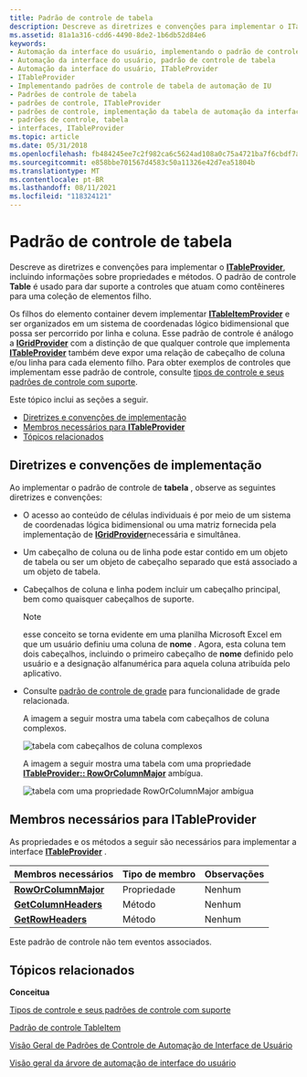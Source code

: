 ```yaml
---
title: Padrão de controle de tabela
description: Descreve as diretrizes e convenções para implementar o ITableProvider, incluindo informações sobre propriedades e métodos. O padrão de controle Table é usado para dar suporte a controles que atuam como contêineres para uma coleção de elementos filho.
ms.assetid: 81a1a316-cdd6-4490-8de2-1b6db52d84e6
keywords:
- Automação da interface do usuário, implementando o padrão de controle de tabela
- Automação da interface do usuário, padrão de controle de tabela
- Automação da interface do usuário, ITableProvider
- ITableProvider
- Implementando padrões de controle de tabela de automação de IU
- Padrões de controle de tabela
- padrões de controle, ITableProvider
- padrões de controle, implementação da tabela de automação da interface do usuário
- padrões de controle, tabela
- interfaces, ITableProvider
ms.topic: article
ms.date: 05/31/2018
ms.openlocfilehash: fb484245ee7c2f982ca6c5624ad108a0c75a4721ba7f6cbdf7a8af8ee2d91881
ms.sourcegitcommit: e858bbe701567d4583c50a11326e42d7ea51804b
ms.translationtype: MT
ms.contentlocale: pt-BR
ms.lasthandoff: 08/11/2021
ms.locfileid: "118324121"
---
```

# <a name="table-control-pattern"></a>Padrão de controle de tabela

Descreve as diretrizes e convenções para implementar o [**ITableProvider**](/windows/desktop/api/UIAutomationCore/nn-uiautomationcore-itableprovider), incluindo informações sobre propriedades e métodos. O padrão de controle **Table** é usado para dar suporte a controles que atuam como contêineres para uma coleção de elementos filho.

Os filhos do elemento container devem implementar [**ITableItemProvider**](/windows/desktop/api/UIAutomationCore/nn-uiautomationcore-itableitemprovider) e ser organizados em um sistema de coordenadas lógico bidimensional que possa ser percorrido por linha e coluna. Esse padrão de controle é análogo a [**IGridProvider**](/windows/desktop/api/UIAutomationCore/nn-uiautomationcore-igridprovider) com a distinção de que qualquer controle que implementa [**ITableProvider**](/windows/desktop/api/UIAutomationCore/nn-uiautomationcore-itableprovider) também deve expor uma relação de cabeçalho de coluna e/ou linha para cada elemento filho. Para obter exemplos de controles que implementam esse padrão de controle, consulte [tipos de controle e seus padrões de controle com suporte](uiauto-controlpatternmapping.md).

Este tópico inclui as seções a seguir.

-   [Diretrizes e convenções de implementação](#implementation-guidelines-and-conventions)
-   [Membros necessários para **ITableProvider**](#required-members-for-itableprovider)
-   [Tópicos relacionados](#related-topics)

## <a name="implementation-guidelines-and-conventions"></a>Diretrizes e convenções de implementação

Ao implementar o padrão de controle de **tabela** , observe as seguintes diretrizes e convenções:

-   O acesso ao conteúdo de células individuais é por meio de um sistema de coordenadas lógica bidimensional ou uma matriz fornecida pela implementação de [**IGridProvider**](/windows/desktop/api/UIAutomationCore/nn-uiautomationcore-igridprovider)necessária e simultânea.
-   Um cabeçalho de coluna ou de linha pode estar contido em um objeto de tabela ou ser um objeto de cabeçalho separado que está associado a um objeto de tabela.
-   Cabeçalhos de coluna e linha podem incluir um cabeçalho principal, bem como quaisquer cabeçalhos de suporte.
    > [!Note]  
    > esse conceito se torna evidente em uma planilha Microsoft Excel em que um usuário definiu uma coluna de **nome** . Agora, esta coluna tem dois cabeçalhos, incluindo o primeiro cabeçalho de **nome** definido pelo usuário e a designação alfanumérica para aquela coluna atribuída pelo aplicativo.

     

-   Consulte [padrão de controle de grade](uiauto-implementinggrid.md) para funcionalidade de grade relacionada.

    A imagem a seguir mostra uma tabela com cabeçalhos de coluna complexos.

    ![tabela com cabeçalhos de coluna complexos](images/uia-valuepattern-colorpicker.jpg)

    A imagem a seguir mostra uma tabela com uma propriedade [**ITableProvider:: RowOrColumnMajor**](/windows/desktop/api/UIAutomationCore/nf-uiautomationcore-itableprovider-get_roworcolumnmajor) ambígua.

    ![tabela com uma propriedade RowOrColumnMajor ambígua](images/uia-tablepattern-roworcolumnmajorproperty.jpg)

## <a name="required-members-for-itableprovider"></a>Membros necessários para **ITableProvider**

As propriedades e os métodos a seguir são necessários para implementar a interface [**ITableProvider**](/windows/desktop/api/UIAutomationCore/nn-uiautomationcore-itableprovider) .



| Membros necessários                                                   | Tipo de membro | Observações |
|--------------------------------------------------------------------|-------------|-------|
| [**RowOrColumnMajor**](/windows/desktop/api/UIAutomationCore/nf-uiautomationcore-itableprovider-get_roworcolumnmajor) | Propriedade    | Nenhum  |
| [**GetColumnHeaders**](/windows/desktop/api/UIAutomationCore/nf-uiautomationcore-itableprovider-getcolumnheaders) | Método      | Nenhum  |
| [**GetRowHeaders**](/windows/desktop/api/UIAutomationCore/nf-uiautomationcore-itableprovider-getrowheaders)       | Método      | Nenhum  |



 

Este padrão de controle não tem eventos associados.

## <a name="related-topics"></a>Tópicos relacionados

<dl> <dt>

**Conceitua**
</dt> <dt>

[Tipos de controle e seus padrões de controle com suporte](uiauto-controlpatternmapping.md)
</dt> <dt>

[Padrão de controle TableItem](uiauto-implementingtableitem.md)
</dt> <dt>

[Visão Geral de Padrões de Controle de Automação de Interface de Usuário](uiauto-controlpatternsoverview.md)
</dt> <dt>

[Visão geral da árvore de automação de interface do usuário](uiauto-treeoverview.md)
</dt> </dl>

 

 




